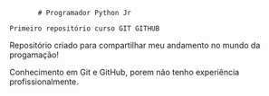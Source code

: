            # Programador Python Jr

    Primeiro repositório curso GIT GITHUB

Repositório criado para compartilhar meu andamento no mundo da progamação!

Conhecimento em Git e GitHub, porem não tenho experiência profissionalmente.

